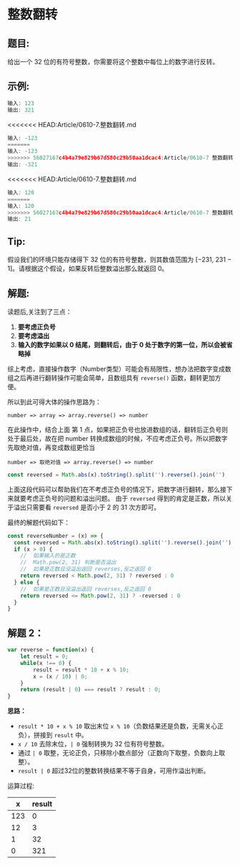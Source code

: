# 整数翻转

##  题目:

给出一个 32 位的有符号整数，你需要将这个整数中每位上的数字进行反转。


##  示例:

```js
输入: 123  
输出: 321
```

<<<<<<< HEAD:Article/0610-7.整数翻转.md
```js
输入: -123
=======
输入: -123 
>>>>>>> 56027167c4b4a79e829b67d580c29b50aa1dcac4:Article/0610-7 整数翻转.md
输出: -321
```

<<<<<<< HEAD:Article/0610-7.整数翻转.md
```js
输入: 120
=======
输入: 120 
>>>>>>> 56027167c4b4a79e829b67d580c29b50aa1dcac4:Article/0610-7 整数翻转.md
输出: 21
```

##  Tip:

假设我们的环境只能存储得下 32 位的有符号整数，则其数值范围为 [−231,  231 − 1]。请根据这个假设，如果反转后整数溢出那么就返回 0。


##  解题:

读题后,关注到了三点：

1.  **要考虑正负号**
2.  **要考虑溢出**
3.  **输入的数字如果以 0 结尾，则翻转后，由于 0 处于数字的第一位，所以会被省略掉**

综上考虑，直接操作数字（Number类型）可能会有局限性，想办法把数字变成数组之后再进行翻转操作可能会简单，且数组具有 `reverse()` 函数，翻转更加方便。

所以到此可得大体的操作思路为：

`number => array => array.reverse() => number`

在此操作中，结合上面 第 1 点，如果把正负号也放进数组的话，翻转后正负号则处于最后处，故在把 number 转换成数组的时候，不应考虑正负号。所以把数字先取绝对值，再变成数组更恰当

`number => 取绝对值 => array.reverse() => number`

```js
const reversed = Math.abs(x).toString().split('').reverse().join('')
```

上面这段代码可以帮助我们在不考虑正负号的情况下，把数字进行翻转，那么接下来就要考虑正负号的问题和溢出问题。
由于 `reversed` 得到的肯定是正数，所以关于溢出只需要看 `reversed` 是否小于 2 的 31 次方即可。

最终的解题代码如下：

```JavaScript
const reverseNumber = (x) => {
  const reversed = Math.abs(x).toString().split('').reverse().join('')
  if (x > 0) {
    //  如果输入的是正数
    //  Math.pow(2, 31) 判断是否溢出
    //  如果是正数且没溢出返回 reverses,反之返回 0
    return reversed < Math.pow(2, 31) ? reversed : 0
  } else {
    //  如果是正数且没溢出返回 reverses,反之返回 0
    return reversed <= Math.pow(2, 31) ? -reversed : 0
  }
}
```

##  解题 2：

```js
var reverse = function(x) {
    let result = 0;
    while(x !== 0) {
        result = result * 10 + x % 10;
        x = (x / 10) | 0;
    }
    return (result | 0) === result ? result : 0;
}
```

**思路：**

* `result * 10 + x % 10` 取出末位 `x % 10`（负数结果还是负数，无需关心正负），拼接到 `result` 中。
* `x / 10` 去除末位，`| 0` 强制转换为 32 位有符号整数。
* 通过 `| 0` 取整，无论正负，只移除小数点部分（正数向下取整，负数向上取整）。
* `result | 0` 超过32位的整数转换结果不等于自身，可用作溢出判断。

运算过程:

| x    | result |
| ---- | ------ |
| 123  | 0      |
| 12   | 3      |
| 1    | 32     |
| 0    | 321    |

